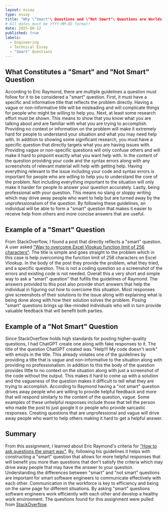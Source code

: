 ```yaml
---
layout: essay
type: essay
title: "Why \"Smart"\ Questions and \"Not Smart"\ Questions are Worlds Apart"
# All dates must be YYYY-MM-DD format!
date: 2025-06-12
published: true
labels:
  - Engineering
  - Technical Essay
  - "Smart" Questions
---
```

## What Constitutes a "Smart" and "Not Smart" Question
According to Eric Raymond, there are multiple guidelines a question must follow for it to be considered a "smart" question. First, it must have a specific and informative title that reflects the problem directly. Having a vague or non-informative title will be misleading and will complicate things for people who might be willing to help you. Next, at least some research effort must be shown. This means to show that you know what you are talking about and are familiar with what you are trying to accomplish. Providing no context or information on the problem will make it extremely hard for people to understand your situation and what you may need help with. In addition to showing some significant research, you must have a specific question that directly targets what you are having issues with. Providing vague or non-specific questions will only confuse others and will make it hard to pinpoint exactly what you want help with. In the content of the question providing your code and the syntax errors along with any screenshots of relevant material will help with getting help. Having everything relevant to the issue including your code and syntax errors is important for people who are willing to help you to understand the core of the problem. Not including everything important to the situation will only make it harder for people to answer your question accurately. Lastly, being professional with your question. This means no slang or sloppy writing which may drive away people who want to help but are turned away by the unprofessionalism of the question. By following these guidelines, an individual will be able to form a "smart" question that makes it easier to receive help from others and more concise answers that are useful. 

## Example of a "Smart" Question
From StackOverflow, I found a post that directly reflects a "smart" question. A user asked ["Way to overcome Excel Vlookup function limit of 256 characters"](https://stackoverflow.com/questions/13202473/way-to-overcome-excel-vlookup-function-limit-of-256-characters). The title is simple and goes straight to the problem which in this case is help overcoming the function limit of 256 characters on Excel Vlookup. In the body of the post they provide the problem, what they tried, and a specific question. This is not a coding question so a screenshot of the errors and existing code is not needed. Overall this a very short and simple way to ask a "smart" question" that fufills the guidelines of Raymond. The answers provided to this post also provide short answers that help the individual in figuring out how to overcome this situation. Most responses give screenshots of their solutions to the issue along with explaining what is being done along with how their solution solves the problem. Posing "smart" questions brings up like-minded individuals who will in turn provide valuable feedback that will benefit both parties. 

## Example of a "Not Smart" Question
Since StackOverflow holds high standards for posting higher-quality questions, I had ChatGPT create one along with fake responses to it. The title of the question ChatGPT created was "Help!!! My code doesn't work" with emojis in the title. This already violates one of the guidelines by providing a title that is vague and non-informative to the situation along with providing no professionalism. In addition to this the body of the question provides little to no context on the situation along with just a screenshot of the code without the output. This makes it hard to come up with a solution and the vagueness of the question makes it difficult to tell what they are trying to accomplish. According to Raymond having a "not smart" question drives away people who are willing to provide helpful feedback and more that will respond similarly to the content of the question, vague. Some examples of these unhelpful responses include those that tell the person who made the post to just google it or people who provide sarcastic responses. Creating questions that are unprofessional and vague will drive away people who want to help others making it hard to get a helpful answer. 

## Summary
From this assignment, I learned about Eric Raymond's criteria for ["How to ask questions the smart way"](http://www.catb.org/esr/faqs/smart-questions.html). By, following his guidelines it helps with constructing a "smart" question that allows for more helpful responses that will benefit you more than questions that don't satisfy the criteria which may drive away people that may have the answer to your question. Understanding the differences between "smart" and "not smart" questions are important for smart software engineers to communicate effectively with each other. Communication in the workforce is key to efficiency and being on the same page for different situations. By asking "smart" questions software engineers work efficiently with each other and develop a healthy work environment. The questions found for this assignment were pulled from [StackOverflow](https://stackoverflow.com/questions?tab=Bounties).


